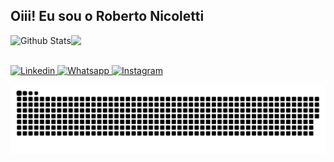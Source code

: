 ## Oiii! Eu sou o Roberto Nicoletti

<div>
  <a href="https://github.com/robertourias">  
  <img height="180em" src="https://github-readme-stats.vercel.app/api/top-langs/?username=robertourias&layout=compact&langs_count=7&theme=dracula"/>
  <img
      align="left"
      src="https://github-readme-streak-stats.herokuapp.com/?user=robertourias&theme=dracula&hide_border=false"
      alt="Github Stats"
    />
</div>
  
##
  
<a href="https://www.linkedin.com/in/robertourias/" target="blank">
  <img src="https://img.shields.io/badge/LinkedIn-0077B5?style=for-the-badge&logo=linkedin&logoColor=white" alt="Linkedin"/>
</a>
  
<a href="https://web.whatsapp.com/send?phone=5511980927661" target="blank">
  <img src="https://img.shields.io/badge/WhatsApp-25D366?style=for-the-badge&logo=whatsapp&logoColor=white" alt="Whatsapp"/>
</a>
  
<a href="https://www.instagram.com/robertourias/" target="blank">
  <img src="https://img.shields.io/badge/Instagram-E4405F?style=for-the-badge&logo=instagram&logoColor=white" alt="Instagram"/>
</a>


  ![Snake animation](https://github.com/robertourias/robertourias/blob/output/github-contribution-grid-snake.svg)

